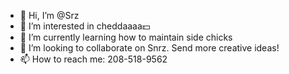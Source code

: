 - 👋 Hi, I’m @Srz
- 👀 I’m interested in cheddaaaa💵
- 🌱 I’m currently learning how to maintain side chicks
- 💞️ I’m looking to collaborate on Snrz. Send more creative ideas!
- 📫 How to reach me: 208-518-9562

<!---
Snorze/Snorze is a ✨ special ✨ repository because its `README.md` (this file) appears on your GitHub profile.
You can click the Preview link to take a look at your changes.
--->
